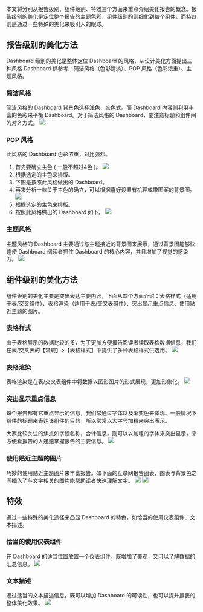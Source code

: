 本文将分别从报告级别、组件级别、特效三个方面来重点介绍美化报告的概念。报告级别的美化是定位整个报告的主题色彩，组件级别的则细化到每个组件，而特效则是通过一些特殊的美化来吸引人的眼球。

## 报告级别的美化方法
Dashboard 级别的美化是整体定位 Dashboard 的风格，从设计美化方面提出三种风格 Dashboard 供参考：简洁风格（色彩清淡）、POP 风格（色彩浓重）、主题风格。

### 简洁风格
简洁风格的 Dashboard 背景色选择浅色，全色式。而 Dashboard 内容则利用丰富的色彩来平衡 Dashboard。对于简洁风格的 Dashboard，要注意标题和组件间的对齐方式。
![](https://main.qcloudimg.com/raw/aff9f91d1e3fe4c9a55baeeb6d45ad44.png)

### POP 风格
此风格的 Dashboard 色彩浓重，对比强烈。
1. 首先要确立主色 ( 一般不超过4色 )。
![](https://main.qcloudimg.com/raw/7022f6f1e2e804b37a4bf43a15796cb7.png)
2. 根据选定的主色来排版。
3. 下图是按照此风格做出的 Dashboard。
4. 再来分析一款关于主色的确立，可以根据喜好设置有机理或带图案的背景图。
![](https://main.qcloudimg.com/raw/3035a3a671b041d08654cfe0750ea93b.png)
5. 根据选定的主色来排版。
6. 按照此风格做出的 Dashboard 如下。
![](https://main.qcloudimg.com/raw/18286c57131d049aa435b071c85230f1.png)

### 主题风格
主题风格的 Dashboard 主要通过与主题接近的背景图来展示，通过背景图能够快速使 Dashboard 阅读者抓住 Dashboard 的核心内容，并且增加了视觉的感染力。
![](https://main.qcloudimg.com/raw/0bc8cfb53d81f3e5166dc12ef4358e02.jpg)

## 组件级别的美化方法
组件级别的美化主要是突出表达主要内容，下面从四个方面介绍：表格样式（适用于表/交叉组件）、表格渲染（适用于表/交叉表组件）、突出显示重点信息、使用贴近主题的图片。

### 表格样式
由于表格展示的数据比较的多，为了更加方便报告阅读者读取表格数据信息，我们在表/交叉表的【常规】>【表格样式】中提供了多种表格样式供选用。
![](https://main.qcloudimg.com/raw/ec921e9896b4e280ec164b145fb8413d.png)

### 表格渲染
表格渲染是在表/交叉表组件中将数据以图形图片的形式展现，更加形象化。
![](https://main.qcloudimg.com/raw/ac6cdb4f9588454ee8a099fdbf9e3382.png)

### 突出显示重点信息
每个报告都有它重点显示的信息，我们常通过字体以及渐变色来体现。一般情况下组件的标题来表达该组件的目的，所以常常以大字号加粗来突出表示。

大家比较关注的焦点如字段名称，合计信息，则可以以加粗的字体来突出显示，来方便看报告的人迅速掌握报告的主要信息。
![](https://main.qcloudimg.com/raw/8caaf8fd5214d7a6f2b64367558d1c30.png)

### 使用贴近主题的图片
巧妙的使用贴近主题图片来丰富报告。如下面的互联网报告图表，图表与背景色之间插入了与文字相关的图片能帮助读者快速理解文字。
![](https://main.qcloudimg.com/raw/d21c4ba64ee33953c9663252a0e84fe7.png)
![](https://main.qcloudimg.com/raw/a8194f043c594213216d5af1b4e924f6.png)

## 特效
通过一些特殊的美化途径来凸显 Dashboard 的特色，如恰当的使用仪表组件、文本描述。

### 恰当的使用仪表组件
在 Dashboard 的适当位置放置一个仪表组件，既增加了美观，又可以了解数据的汇总信息。
![](https://main.qcloudimg.com/raw/e1f5449099bb86e7dbd1324c6a061b68.png)

### 文本描述
通过适当的文本描述信息，既可以增加 Dashboard 的可读性，也可以提升报表的整体美化效果。
![](https://main.qcloudimg.com/raw/8082be71a98f75f0a23ed3e4949981ea.png)
